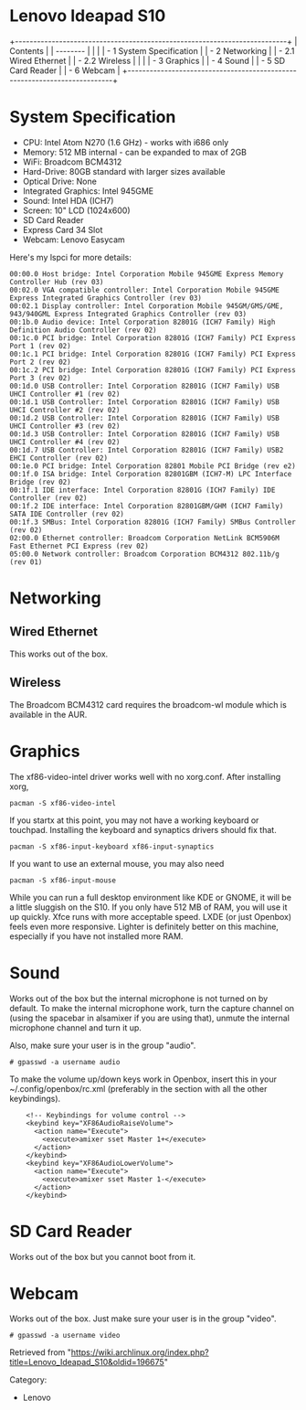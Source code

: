 Lenovo Ideapad S10
==================

+--------------------------------------------------------------------------+
| Contents                                                                 |
| --------                                                                 |
|                                                                          |
| -   1 System Specification                                               |
| -   2 Networking                                                         |
|     -   2.1 Wired Ethernet                                               |
|     -   2.2 Wireless                                                     |
|                                                                          |
| -   3 Graphics                                                           |
| -   4 Sound                                                              |
| -   5 SD Card Reader                                                     |
| -   6 Webcam                                                             |
+--------------------------------------------------------------------------+

System Specification
====================

-   CPU: Intel Atom N270 (1.6 GHz) - works with i686 only
-   Memory: 512 MB internal - can be expanded to max of 2GB
-   WiFi: Broadcom BCM4312
-   Hard-Drive: 80GB standard with larger sizes available
-   Optical Drive: None
-   Integrated Graphics: Intel 945GME
-   Sound: Intel HDA (ICH7)
-   Screen: 10" LCD (1024x600)
-   SD Card Reader
-   Express Card 34 Slot
-   Webcam: Lenovo Easycam

Here's my lspci for more details:

    00:00.0 Host bridge: Intel Corporation Mobile 945GME Express Memory Controller Hub (rev 03)
    00:02.0 VGA compatible controller: Intel Corporation Mobile 945GME Express Integrated Graphics Controller (rev 03)
    00:02.1 Display controller: Intel Corporation Mobile 945GM/GMS/GME, 943/940GML Express Integrated Graphics Controller (rev 03)
    00:1b.0 Audio device: Intel Corporation 82801G (ICH7 Family) High Definition Audio Controller (rev 02)
    00:1c.0 PCI bridge: Intel Corporation 82801G (ICH7 Family) PCI Express Port 1 (rev 02)
    00:1c.1 PCI bridge: Intel Corporation 82801G (ICH7 Family) PCI Express Port 2 (rev 02)
    00:1c.2 PCI bridge: Intel Corporation 82801G (ICH7 Family) PCI Express Port 3 (rev 02)
    00:1d.0 USB Controller: Intel Corporation 82801G (ICH7 Family) USB UHCI Controller #1 (rev 02)
    00:1d.1 USB Controller: Intel Corporation 82801G (ICH7 Family) USB UHCI Controller #2 (rev 02)
    00:1d.2 USB Controller: Intel Corporation 82801G (ICH7 Family) USB UHCI Controller #3 (rev 02)
    00:1d.3 USB Controller: Intel Corporation 82801G (ICH7 Family) USB UHCI Controller #4 (rev 02)
    00:1d.7 USB Controller: Intel Corporation 82801G (ICH7 Family) USB2 EHCI Controller (rev 02)
    00:1e.0 PCI bridge: Intel Corporation 82801 Mobile PCI Bridge (rev e2)
    00:1f.0 ISA bridge: Intel Corporation 82801GBM (ICH7-M) LPC Interface Bridge (rev 02)
    00:1f.1 IDE interface: Intel Corporation 82801G (ICH7 Family) IDE Controller (rev 02)
    00:1f.2 IDE interface: Intel Corporation 82801GBM/GHM (ICH7 Family) SATA IDE Controller (rev 02)
    00:1f.3 SMBus: Intel Corporation 82801G (ICH7 Family) SMBus Controller (rev 02)
    02:00.0 Ethernet controller: Broadcom Corporation NetLink BCM5906M Fast Ethernet PCI Express (rev 02)
    05:00.0 Network controller: Broadcom Corporation BCM4312 802.11b/g (rev 01)

Networking
==========

Wired Ethernet
--------------

This works out of the box.

Wireless
--------

The Broadcom BCM4312 card requires the broadcom-wl module which is
available in the AUR.

Graphics
========

The xf86-video-intel driver works well with no xorg.conf. After
installing xorg,

    pacman -S xf86-video-intel

If you startx at this point, you may not have a working keyboard or
touchpad. Installing the keyboard and synaptics drivers should fix that.

    pacman -S xf86-input-keyboard xf86-input-synaptics

If you want to use an external mouse, you may also need

    pacman -S xf86-input-mouse

While you can run a full desktop environment like KDE or GNOME, it will
be a little sluggish on the S10. If you only have 512 MB of RAM, you
will use it up quickly. Xfce runs with more acceptable speed. LXDE (or
just Openbox) feels even more responsive. Lighter is definitely better
on this machine, especially if you have not installed more RAM.

Sound
=====

Works out of the box but the internal microphone is not turned on by
default. To make the internal microphone work, turn the capture channel
on (using the spacebar in alsamixer if you are using that), unmute the
internal microphone channel and turn it up.

Also, make sure your user is in the group "audio".

    # gpasswd -a username audio

To make the volume up/down keys work in Openbox, insert this in your
~/.config/openbox/rc.xml (preferably in the section with all the other
keybindings).

        <!-- Keybindings for volume control -->
        <keybind key="XF86AudioRaiseVolume">
          <action name="Execute">
            <execute>amixer sset Master 1+</execute>
          </action>
        </keybind>
        <keybind key="XF86AudioLowerVolume">
          <action name="Execute">
            <execute>amixer sset Master 1-</execute>
          </action>
        </keybind>

SD Card Reader
==============

Works out of the box but you cannot boot from it.

Webcam
======

Works out of the box. Just make sure your user is in the group "video".

    # gpasswd -a username video

Retrieved from
"https://wiki.archlinux.org/index.php?title=Lenovo_Ideapad_S10&oldid=196675"

Category:

-   Lenovo
